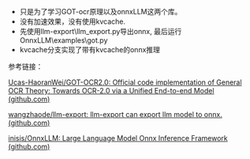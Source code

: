- 只是为了学习GOT-ocr原理以及onnxLLM这两个库。
- 没有加速效果，没有使用kvcache. 
- 先使用llm-export\llm_export.py导出onnx,   最后运行OnnxLLM\examples\got.py
- kvcache分支实现了带有kvcache的onnx推理

参考链接：

[Ucas-HaoranWei/GOT-OCR2.0: Official code implementation of General OCR Theory: Towards OCR-2.0 via a Unified End-to-end Model (github.com)](https://github.com/Ucas-HaoranWei/GOT-OCR2.0)

[wangzhaode/llm-export: llm-export can export llm model to onnx. (github.com)](https://github.com/wangzhaode/llm-export)

[inisis/OnnxLLM: Large Language Model Onnx Inference Framework (github.com)](https://github.com/inisis/OnnxLLM)

